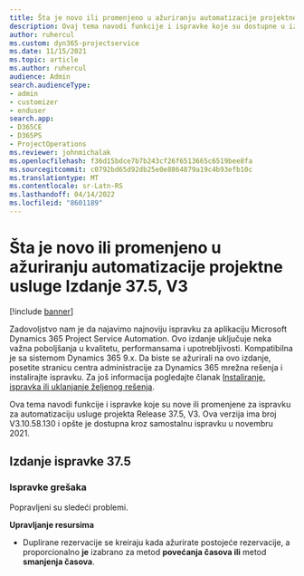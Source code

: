 ```yaml
---
title: Šta je novo ili promenjeno u ažuriranju automatizacije projektne usluge Izdanje 37.5, V3
description: Ovaj tema navodi funkcije i ispravke koje su dostupne u izdanju Microsoft Dynamics 365 Project Service Automation Update Release 37.5, V3.
author: ruhercul
ms.custom: dyn365-projectservice
ms.date: 11/15/2021
ms.topic: article
ms.author: ruhercul
audience: Admin
search.audienceType:
- admin
- customizer
- enduser
search.app:
- D365CE
- D365PS
- ProjectOperations
ms.reviewer: johnmichalak
ms.openlocfilehash: f36d15bdce7b7b243cf26f6513665c6519bee8fa
ms.sourcegitcommit: c0792bd65d92db25e0e8864879a19c4b93efb10c
ms.translationtype: MT
ms.contentlocale: sr-Latn-RS
ms.lasthandoff: 04/14/2022
ms.locfileid: "8601189"
---
```

# <a name="whats-new-or-changed-in-project-service-automation-update-release-375-v3"></a>Šta je novo ili promenjeno u ažuriranju automatizacije projektne usluge Izdanje 37.5, V3

[!include [banner](../includes/psa-now-project-operations.md)]

Zadovoljstvo nam je da najavimo najnoviju ispravku za aplikaciju Microsoft Dynamics 365 Project Service Automation. Ovo izdanje uključuje neka važna poboljšanja u kvalitetu, performansama i upotrebljivosti. Kompatibilna je sa sistemom Dynamics 365 9.x. Da biste se ažurirali na ovo izdanje, posetite stranicu centra administracije za Dynamics 365 mrežna rešenja i instalirajte ispravku. Za još informacija pogledajte članak [Instaliranje, ispravka ili uklanjanje željenog rešenja](/power-platform/admin/install-remove-preferred-solution).

Ova tema navodi funkcije i ispravke koje su nove ili promenjene za ispravku za automatizaciju usluge projekta Release 37.5, V3. Ova verzija ima broj V3.10.58.130 i opšte je dostupna kroz samostalnu ispravku u novembru 2021.

## <a name="update-release-375"></a>Izdanje ispravke 37.5

### <a name="bug-fixes"></a>Ispravke grešaka

Popravljeni su sledeći problemi.

**Upravljanje resursima**
- Duplirane rezervacije se kreiraju kada ažurirate postojeće rezervacije, a proporcionalno **je** izabrano za metod **povećanja časova ili** metod **smanjenja časova**.
